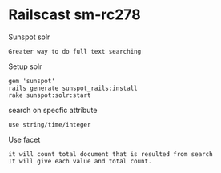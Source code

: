Railscast sm-rc278
=========================
Sunspot solr
```
Greater way to do full text searching
```

Setup solr
```
gem 'sunspot'
rails generate sunspot_rails:install
rake sunspot:solr:start
```
search on specfic attribute
```
use string/time/integer
```


Use facet
```
it will count total document that is resulted from search
It will give each value and total count.
```